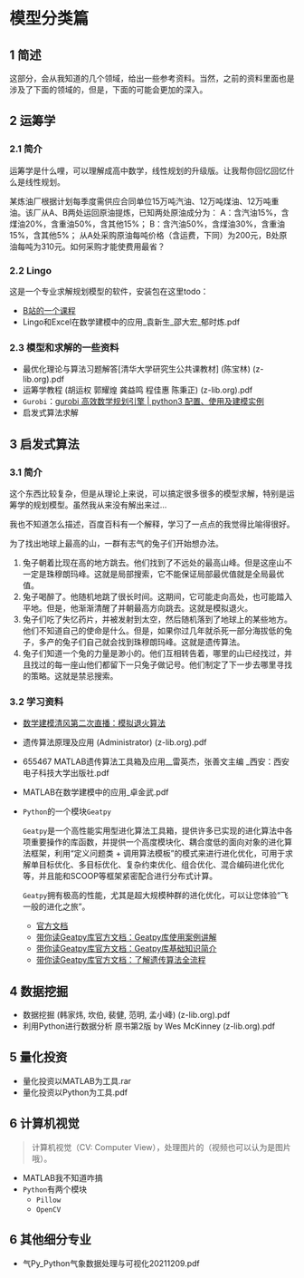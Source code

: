 # 模型分类篇

## 1 简述

这部分，会从我知道的几个领域，给出一些参考资料。当然，之前的资料里面也是涉及了下面的领域的，但是，下面的可能会更加的深入。

## 2 运筹学

### 2.1 简介

运筹学是什么哩，可以理解成高中数学，线性规划的升级版。让我帮你回忆回忆什么是线性规划。

某炼油厂根据计划每季度需供应合同单位15万吨汽油、12万吨煤油、12万吨重油。该厂从A、B两处运回原油提炼，已知两处原油成分为：
A：含汽油15%，含煤油20%，含重油50%，含其他15%；
B：含汽油50%，含煤油30%，含重油15%，含其他5%；
从A处采购原油每吨价格（含运费，下同）为200元，B处原油每吨为310元。如何采购才能使费用最省？

### 2.2 Lingo

这是一个专业求解规划模型的软件，安装包在这里todo：

- [B站的一个课程](https://www.bilibili.com/video/BV14h411r7X3)
- Lingo和Excel在数学建模中的应用_袁新生_邵大宏_郁时炼.pdf

### 2.3 模型和求解的一些资料

- 最优化理论与算法习题解答[清华大学研究生公共课教材] (陈宝林) (z-lib.org).pdf
- 运筹学教程 (胡运权 郭耀煌 龚益鸣 程佳惠 陈秉正) (z-lib.org).pdf
- `Gurobi`：[gurobi 高效数学规划引擎 | python3 配置、使用及建模实例](https://zhuanlan.zhihu.com/p/52371462)
- 启发式算法求解

## 3 启发式算法

### 3.1 简介

这个东西比较复杂，但是从理论上来说，可以搞定很多很多的模型求解，特别是运筹学的规划模型。虽然我从来没有解出来过...

我也不知道怎么描述，百度百科有一个解释，学习了一点点的我觉得比喻得很好。

为了找出地球上最高的山，一群有志气的兔子们开始想办法。

1. 兔子朝着比现在高的地方跳去。他们找到了不远处的最高山峰。但是这座山不一定是珠穆朗玛峰。这就是局部搜索，它不能保证局部最优值就是全局最优值。
2. 兔子喝醉了。他随机地跳了很长时间。这期间，它可能走向高处，也可能踏入平地。但是，他渐渐清醒了并朝最高方向跳去。这就是模拟退火。
3. 兔子们吃了失忆药片，并被发射到太空，然后随机落到了地球上的某些地方。他们不知道自己的使命是什么。但是，如果你过几年就杀死一部分海拔低的兔子，多产的兔子们自己就会找到珠穆朗玛峰。这就是遗传算法。
4. 兔子们知道一个兔的力量是渺小的。他们互相转告着，哪里的山已经找过，并且找过的每一座山他们都留下一只兔子做记号。他们制定了下一步去哪里寻找的策略。这就是禁忌搜索。

### 3.2 学习资料

- [数学建模清风第二次直播：模拟退火算法](https://www.bilibili.com/video/BV1hK41157JL/?share_source=copy_web&vd_source=6ed6843ba78cd69441d2ca9588f1c5c3)

- 遗传算法原理及应用 (Administrator) (z-lib.org).pdf

- 655467 MATLAB遗传算法工具箱及应用__雷英杰，张善文主编 _西安：西安电子科技大学出版社.pdf

- MATLAB在数学建模中的应用_卓金武.pdf

- `Python`的一个模块`Geatpy`

  `Geatpy`是一个高性能实用型进化算法工具箱，提供许多已实现的进化算法中各项重要操作的库函数，并提供一个高度模块化、耦合度低的面向对象的进化算法框架，利用“定义问题类 + 调用算法模板”的模式来进行进化优化，可用于求解单目标优化、多目标优化、复杂约束优化、组合优化、混合编码进化优化等，并且能和SCOOP等框架紧密配合进行分布式计算。

  `Geatpy`拥有极高的性能，尤其是超大规模种群的进化优化，可以让您体验“飞一般的进化之旅”。

  - [官方文档](http://geatpy.com/)
  - [带你读Geatpy库官方文档：Geatpy库使用案例讲解](https://www.bilibili.com/video/BV1gV411C7LG)
  - [带你读Geatpy库官方文档：Geatpy库基础知识简介](https://www.bilibili.com/video/BV13A411q7j2/?share_source=copy_web&vd_source=6ed6843ba78cd69441d2ca9588f1c5c3)
  - [带你读Geatpy库官方文档：了解遗传算法全流程](https://www.bilibili.com/video/BV1Ai4y147cR/?share_source=copy_web&vd_source=6ed6843ba78cd69441d2ca9588f1c5c3)

## 4 数据挖掘

- 数据挖掘 (韩家炜, 坎伯, 裴健, 范明, 孟小峰) (z-lib.org).pdf
- 利用Python进行数据分析 原书第2版 by Wes McKinney (z-lib.org).pdf

## 5 量化投资

- 量化投资以MATLAB为工具.rar
- 量化投资以Python为工具.pdf

## 6 计算机视觉

> 计算机视觉（CV: Computer View），处理图片的（视频也可以认为是图片哦）。

- MATLAB我不知道咋搞
- `Python`有两个模块
  - `Pillow`
  - `OpenCV`

## 6 其他细分专业

- 气Py_Python气象数据处理与可视化20211209.pdf


